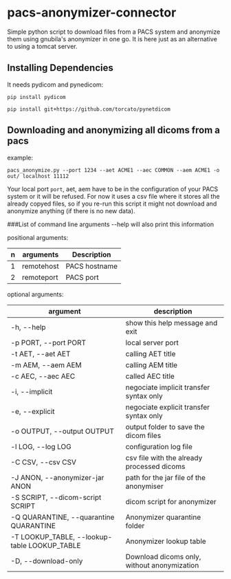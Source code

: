 # pacs-anonymizer-connector

Simple python script to download files from a PACS system and anonymize them using gnubila's anonymizer in one go.
It is here just as an alternative to using a tomcat server.
## Installing Dependencies
It needs pydicom and pynedicom:

`pip install pydicom`

`pip install git+https://github.com/torcato/pynetdicom`

## Downloading and anonymizing all dicoms from a pacs
example:

`pacs_anonymize.py --port 1234 --aet ACME1 --aec COMMON --aem ACME1 -o out/ localhost 11112`

Your local port `port`, aet, aem have to be in the configuration of your PACS system or it will be refused.
For now it uses a csv file where it stores all the already copyed files, so if you re-run this script it might not download and anonymize anything (if there is no new data).

###List of command line arguments
--help will also print this information

positional arguments:

  n  | arguments          | Description
---- | ------------------ | ---
1    |remotehost          |PACS hostname   
2    |remoteport          |PACS port   

optional arguments:

 argument| description
  ------ | ---------- 
-h, --help                                     | show this help message and exit            
-p PORT, --port PORT                           | local server port                          
-t AET, --aet AET                              | calling AET title                          
-m AEM, --aem AEM                              | calling AEM title                          
-c AEC, --aec AEC                              | called AEC title                           
-i, --implicit                                 | negociate implicit transfer syntax only    
-e, --explicit                                 | negociate explicit transfer syntax only    
-o OUTPUT, --output OUTPUT                     | output folder to save the dicom files      
-l LOG, --log LOG                              | configuration log file                     
-C CSV, --csv CSV                              | csv file with the already processed dicoms 
-J ANON, --anonymizer-jar ANON                 | path for the jar file of the anonymiser    
-S SCRIPT, --dicom-script SCRIPT               | dicom script for anonymizer                
-Q QUARANTINE, --quarantine QUARANTINE         | Anonymizer quarantine folder               
-T LOOKUP_TABLE, --lookup-table LOOKUP_TABLE   | Anonymizer lookup table   
-D, --download-only                            | Download dicoms only, without anonymization
